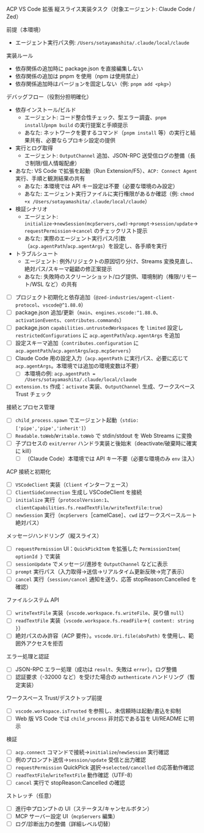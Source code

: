 ACP VS Code 拡張 縦スライス実装タスク（対象エージェント: Claude Code / Zed）

前提（本環境）

- エージェント実行パス例: `/Users/sotayamashita/.claude/local/claude`

実装ルール

- 依存関係の追加時に package.json を直接編集しない
- 依存関係の追加は pnpm を使用（npm は使用禁止）
- 依存関係追加時はバージョンを固定しない（例: `pnpm add <pkg>`）

デバッグフロー（役割分担明確化）

- 依存インストール/ビルド
  - エージェント: コード整合性チェック、型エラー調査、`pnpm install`/`pnpm build` の実行提案と手順提示
  - あなた: ネットワークを要するコマンド（`pnpm install` 等）の実行と結果共有、必要ならプロキシ設定の提供
- 実行とログ取得
  - エージェント: `OutputChannel` 追加、JSON-RPC 送受信ログの整備（長さ制限/個人情報配慮）
- あなた: VS Code で拡張を起動（Run Extension/F5）、`ACP: Connect Agent` 実行、手順と観測結果の共有
  - あなた: 本環境では API キー設定は不要（必要な環境のみ設定）
  - あなた: エージェント実行ファイルに実行権限があるか確認（例: `chmod +x /Users/sotayamashita/.claude/local/claude`）
- 検証シナリオ
  - エージェント: `initialize`→`newSession(mcpServers,cwd)`→`prompt`→`session/update`→`requestPermission`→`cancel` のチェックリスト提示
  - あなた: 実際のエージェント実行パス/引数（`acp.agentPath`/`acp.agentArgs`）を設定し、各手順を実行
- トラブルシュート
  - エージェント: 例外/リジェクトの原因切り分け、Streams 変換見直し、絶対パス/スキーマ齟齬の修正案提示
  - あなた: 失敗時のスクリーンショット/ログ提供、環境制約（権限/リモート/WSL など）の共有

- [ ] プロジェクト初期化と依存追加（`@zed-industries/agent-client-protocol`、`vscode@^1.88.0`）
- [ ] package.json 追加/更新（`main`、`engines.vscode:^1.88.0`、`activationEvents`、`contributes.commands`）
- [ ] package.json `capabilities.untrustedWorkspaces` を `limited` 設定し `restrictedConfigurations` に `acp.agentPath`/`acp.agentArgs` を追加
- [ ] 設定スキーマ追加（`contributes.configuration` に `acp.agentPath`/`acp.agentArgs`/`acp.mcpServers`）
- [ ] Claude Code 用の設定入力（`acp.agentPath` に実行パス、必要に応じて `acp.agentArgs`。本環境では追加の環境変数は不要）
  - [ ] 本環境の例: `acp.agentPath = /Users/sotayamashita/.claude/local/claude`
- [ ] `extension.ts` 作成：`activate` 実装、`OutputChannel` 生成、ワークスペース Trust チェック

接続とプロセス管理

- [ ] `child_process.spawn` でエージェント起動（`stdio: ['pipe','pipe','inherit']`）
- [ ] `Readable.toWeb`/`Writable.toWeb` で stdin/stdout を Web Streams に変換
- [ ] 子プロセスの `exit/error` ハンドラ実装と後始末（deactivate/破棄時に確実に kill）
  - [ ] （Claude Code）本環境では API キー不要（必要な環境のみ `env` 注入）

ACP 接続と初期化

- [ ] `VSCodeClient` 実装（`Client` インターフェース）
- [ ] `ClientSideConnection` 生成し VSCodeClient を接続
- [ ] `initialize` 実行（`protocolVersion:1`、`clientCapabilities.fs.readTextFile/writeTextFile:true`）
- [ ] `newSession` 実行（`mcpServers`［camelCase］、`cwd` はワークスペースルート絶対パス）

メッセージハンドリング（縦スライス）

- [ ] `requestPermission` UI：`QuickPickItem` を拡張した `PermissionItem{ optionId }` で実装
- [ ] `sessionUpdate` でメッセージ/進捗を `OutputChannel` などに表示
- [ ] `prompt` 実行パス（入力取得→送信→リアルタイム更新反映→完了表示）
- [ ] `cancel` 実行（`session/cancel` 通知を送り、応答 stopReason:Cancelled を確認）

ファイルシステム API

- [ ] `writeTextFile` 実装（`vscode.workspace.fs.writeFile`、戻り値 `null`）
- [ ] `readTextFile` 実装（`vscode.workspace.fs.readFile`→`{ content: string }`）
- [ ] 絶対パスのみ許容（ACP 要件）。`vscode.Uri.file(absPath)` を使用し、範囲外アクセスを拒否

エラー処理と認証

- [ ] JSON-RPC エラー処理（成功は `result`、失敗は `error`）。ログ整備
- [ ] 認証要求（-32000 など）を受けた場合の `authenticate` ハンドリング（暫定実装）

ワークスペース Trust/デスクトップ前提

- [ ] `vscode.workspace.isTrusted` を参照し、未信頼時は起動/書込を抑制
- [ ] Web 版 VS Code では `child_process` 非対応である旨を UI/README に明示

検証

- [ ] `acp.connect` コマンドで接続→`initialize`/`newSession` 実行確認
- [ ] 例のプロンプト送信→`session/update` 受信と出力確認
- [ ] `requestPermission` QuickPick 選択→`selected/cancelled` の応答動作確認
- [ ] `readTextFile`/`writeTextFile` 動作確認（UTF-8）
- [ ] `cancel` 実行で stopReason:Cancelled の確認

ストレッチ（任意）

- [ ] 進行中プロンプトの UI（ステータス/キャンセルボタン）
- [ ] MCP サーバー設定 UI（`mcpServers` 編集）
- [ ] ログ/診断出力の整備（詳細レベル切替）
